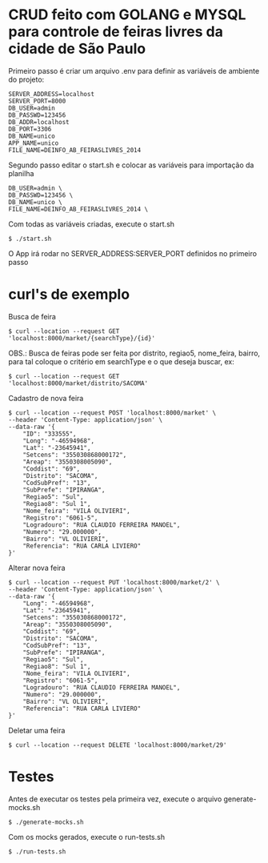 # CRUD feito com GOLANG e MYSQL para controle de feiras livres da cidade de São Paulo
Primeiro passo é criar um arquivo .env para definir as variáveis de ambiente do projeto:
```
SERVER_ADDRESS=localhost
SERVER_PORT=8000
DB_USER=admin
DB_PASSWD=123456
DB_ADDR=localhost
DB_PORT=3306
DB_NAME=unico
APP_NAME=unico
FILE_NAME=DEINFO_AB_FEIRASLIVRES_2014
```
Segundo passo editar o start.sh e colocar as variáveis para importação da planilha
```
DB_USER=admin \
DB_PASSWD=123456 \
DB_NAME=unico \
FILE_NAME=DEINFO_AB_FEIRASLIVRES_2014 \
```
Com todas as variáveis criadas, execute o start.sh
```
$ ./start.sh
```
O App irá rodar no SERVER_ADDRESS:SERVER_PORT definidos no primeiro passo

# curl's de exemplo
Busca de feira
```
$ curl --location --request GET 'localhost:8000/market/{searchType}/{id}'
```
OBS.: Busca de feiras pode ser feita por distrito, regiao5, nome_feira, bairro, para tal coloque o critério em searchType e o que deseja buscar, ex:
```
$ curl --location --request GET 'localhost:8000/market/distrito/SACOMA'
```

Cadastro de nova feira
```
$ curl --location --request POST 'localhost:8000/market' \
--header 'Content-Type: application/json' \
--data-raw '{
    "ID": "333555",
    "Long": "-46594968",
    "Lat": "-23645941",
    "Setcens": "355030868000172",
    "Areap": "3550308005090",
    "Coddist": "69",
    "Distrito": "SACOMA",
    "CodSubPref": "13",
    "SubPrefe": "IPIRANGA",
    "Regiao5": "Sul",
    "Regiao8": "Sul 1",
    "Nome_feira": "VILA OLIVIERI",
    "Registro": "6061-5",
    "Logradouro": "RUA CLAUDIO FERREIRA MANOEL",
    "Numero": "29.000000",
    "Bairro": "VL OLIVIERI",
    "Referencia": "RUA CARLA LIVIERO"
}'
```

Alterar nova feira
```
$ curl --location --request PUT 'localhost:8000/market/2' \
--header 'Content-Type: application/json' \
--data-raw '{
    "Long": "-46594968",
    "Lat": "-23645941",
    "Setcens": "355030868000172",
    "Areap": "3550308005090",
    "Coddist": "69",
    "Distrito": "SACOMA",
    "CodSubPref": "13",
    "SubPrefe": "IPIRANGA",
    "Regiao5": "Sul",
    "Regiao8": "Sul 1",
    "Nome_feira": "VILA OLIVIERI",
    "Registro": "6061-5",
    "Logradouro": "RUA CLAUDIO FERREIRA MANOEL",
    "Numero": "29.000000",
    "Bairro": "VL OLIVIERI",
    "Referencia": "RUA CARLA LIVIERO"
}'
```
Deletar uma feira
```
$ curl --location --request DELETE 'localhost:8000/market/29'
```

# Testes
Antes de executar os testes pela primeira vez, execute o arquivo generate-mocks.sh
```
$ ./generate-mocks.sh
```
Com os mocks gerados, execute o run-tests.sh
```
$ ./run-tests.sh
```
